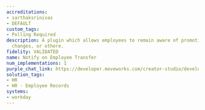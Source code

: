 ```yaml
---
accreditations:
- sarthaksrinivas
- DEFAULT
custom_tags:
- Polling Required
description: A plugin which allows employees to remain aware of promotions, location
  changes, or othere.
fidelity: VALIDATED
name: Notify on Employee Transfer
num_implementations: 1
purple_chat_link: https://developer.moveworks.com/creator-studio/developer-tools/purple-chat/?conversation=%7B%22startTimestamp%22%3A%2211%3A43+AM%22%2C%22messages%22%3A%5B%7B%22role%22%3A%22assistant%22%2C%22parts%22%3A%5B%7B%22richText%22%3A%22%3Cp%3EHi+Gwen%2C%3Cbr%3E%3Cbr%3EWe+wanted+to+let+you+know+about+a+change+to+your+team.%3Cbr%3E%3Cbr%3E%3Cb%3EJane+Doe%3C%2Fb%3E+has+been+promoted+to+%3Cb%3ESenior+Marketing+Manager%3C%2Fb%3E.+In+her+new+role%2C+Jane+will+lead+our+strategic+marketing+initiatives%2C+overseeing+campaign+development+and+team+mentorship.+%3Cbr%3E%3Cbr%3EJane+will+be+transferring+to+Mountain+View+as+well%2C+so+you%27ll+be+able+to+start+collaborating+with+her+in+person.%3Cbr%3E%3C%2Fp%3E%22%7D%5D%7D%5D%7D
solution_tags:
- HR
- HR - Employee Records
systems:
- workday
---
```

